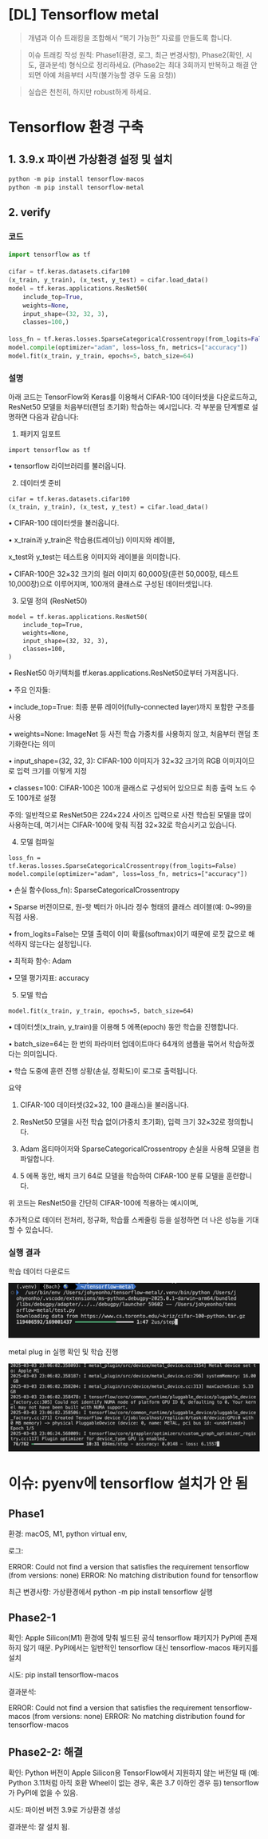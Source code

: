 # [DL] Tensorflow metal



> 개념과 이슈 트래킹을 조합해서 “복기 가능한” 자료를 만들도록 합니다.

> 이슈 트래킹 작성 원칙: Phase1(환경, 로그, 최근 변경사항), Phase2(확인, 시도, 결과분석) 형식으로 정리하세요. (Phase2는 최대 3회까지 반복하고 해결 안 되면 아예 처음부터 시작(불가능할 경우 도움 요청))

> 실습은 천천히, 하지만 robust하게 하세요. 



# Tensorflow 환경 구축

## 1. 3.9.x 파이썬 가상환경 설정 및 설치

```python
python -m pip install tensorflow-macos
python -m pip install tensorflow-metal
```

## 2. verify

### 코드

```python
import tensorflow as tf

cifar = tf.keras.datasets.cifar100
(x_train, y_train), (x_test, y_test) = cifar.load_data()
model = tf.keras.applications.ResNet50(
    include_top=True,
    weights=None,
    input_shape=(32, 32, 3),
    classes=100,)

loss_fn = tf.keras.losses.SparseCategoricalCrossentropy(from_logits=False)
model.compile(optimizer="adam", loss=loss_fn, metrics=["accuracy"])
model.fit(x_train, y_train, epochs=5, batch_size=64)
```

### 설명

아래 코드는 TensorFlow와 Keras를 이용해서 CIFAR-100 데이터셋을 다운로드하고, ResNet50 모델을 처음부터(랜덤 초기화) 학습하는 예시입니다. 각 부분을 단계별로 설명하면 다음과 같습니다:

1. 패키지 임포트

```plain text
import tensorflow as tf
```

•	tensorflow 라이브러리를 불러옵니다.

2. 데이터셋 준비

```plain text
cifar = tf.keras.datasets.cifar100
(x_train, y_train), (x_test, y_test) = cifar.load_data()
```

•	CIFAR-100 데이터셋을 불러옵니다.

•	x_train과 y_train은 학습용(트레이닝) 이미지와 레이블,

x_test와 y_test는 테스트용 이미지와 레이블을 의미합니다.

•	CIFAR-100은 32×32 크기의 컬러 이미지 60,000장(훈련 50,000장, 테스트 10,000장)으로 이루어지며, 100개의 클래스로 구성된 데이터셋입니다.

3. 모델 정의 (ResNet50)

```plain text
model = tf.keras.applications.ResNet50(
    include_top=True,
    weights=None,
    input_shape=(32, 32, 3),
    classes=100,
)
```

•	ResNet50 아키텍처를 tf.keras.applications.ResNet50로부터 가져옵니다.

•	주요 인자들:

•	include_top=True: 최종 분류 레이어(fully-connected layer)까지 포함한 구조를 사용

•	weights=None: ImageNet 등 사전 학습 가중치를 사용하지 않고, 처음부터 랜덤 초기화한다는 의미

•	input_shape=(32, 32, 3): CIFAR-100 이미지가 32×32 크기의 RGB 이미지이므로 입력 크기를 이렇게 지정

•	classes=100: CIFAR-100은 100개 클래스로 구성되어 있으므로 최종 출력 노드 수도 100개로 설정

주의: 일반적으로 ResNet50은 224×224 사이즈 입력으로 사전 학습된 모델을 많이 사용하는데, 여기서는 CIFAR-100에 맞춰 직접 32×32로 학습시키고 있습니다.

4. 모델 컴파일

```plain text
loss_fn = tf.keras.losses.SparseCategoricalCrossentropy(from_logits=False)
model.compile(optimizer="adam", loss=loss_fn, metrics=["accuracy"])
```

•	손실 함수(loss_fn): SparseCategoricalCrossentropy

•	Sparse 버전이므로, 원-핫 벡터가 아니라 정수 형태의 클래스 레이블(예: 0~99)을 직접 사용.

•	from_logits=False는 모델 출력이 이미 확률(softmax)이기 때문에 로짓 값으로 해석하지 않는다는 설정입니다.

•	최적화 함수: Adam

•	모델 평가지표: accuracy

5. 모델 학습

```plain text
model.fit(x_train, y_train, epochs=5, batch_size=64)
```

•	데이터셋(x_train, y_train)을 이용해 5 에폭(epoch) 동안 학습을 진행합니다.

•	batch_size=64는 한 번의 파라미터 업데이트마다 64개의 샘플을 묶어서 학습하겠다는 의미입니다.

•	학습 도중에 훈련 진행 상황(손실, 정확도)이 로그로 출력됩니다.

요약

1.	CIFAR-100 데이터셋(32×32, 100 클래스)을 불러옵니다.

2.	ResNet50 모델을 사전 학습 없이(가중치 초기화), 입력 크기 32×32로 정의합니다.

3.	Adam 옵티마이저와 SparseCategoricalCrossentropy 손실을 사용해 모델을 컴파일합니다.

4.	5 에폭 동안, 배치 크기 64로 모델을 학습하여 CIFAR-100 분류 모델을 훈련합니다.

위 코드는 ResNet50을 간단히 CIFAR-100에 적용하는 예시이며,

추가적으로 데이터 전처리, 정규화, 학습률 스케줄링 등을 설정하면 더 나은 성능을 기대할 수 있습니다.

### 실행 결과

학습 데이터 다운로드

![](./images/Screenshot_2025-03-03_at_11.04.07_PM.png)

metal plug in 실행 확인 및 학습 진행

![](./images/Screenshot_2025-03-03_at_11.08.27_PM.png)

# 이슈: pyenv에 tensorflow 설치가 안 됨

## Phase1

환경: macOS, M1, python virtual env, 

로그: 

ERROR: Could not find a version that satisfies the requirement tensorflow (from versions: none)
ERROR: No matching distribution found for tensorflow

최근 변경사항: 가상환경에서  python -m pip install tensorflow 실행

## Phase2-1

확인: Apple Silicon(M1) 환경에 맞춰 빌드된 공식 tensorflow 패키지가 PyPI에 존재하지 않기 때문. PyPI에서는 일반적인 tensorflow 대신 tensorflow-macos 패키지를 설치

시도: pip install tensorflow-macos

결과분석:

ERROR: Could not find a version that satisfies the requirement tensorflow-macos (from versions: none)
ERROR: No matching distribution found for tensorflow-macos

## Phase2-2: 해결

확인: Python 버전이 Apple Silicon용 TensorFlow에서 지원하지 않는 버전일 때 (예: Python 3.11처럼 아직 호환 Wheel이 없는 경우, 혹은 3.7 이하인 경우 등) tensorflow가 PyPI에 없을 수 있음.

시도: 파이썬 버전 3.9로 가상환경 생성

결과분석: 잘 설치 됨.



